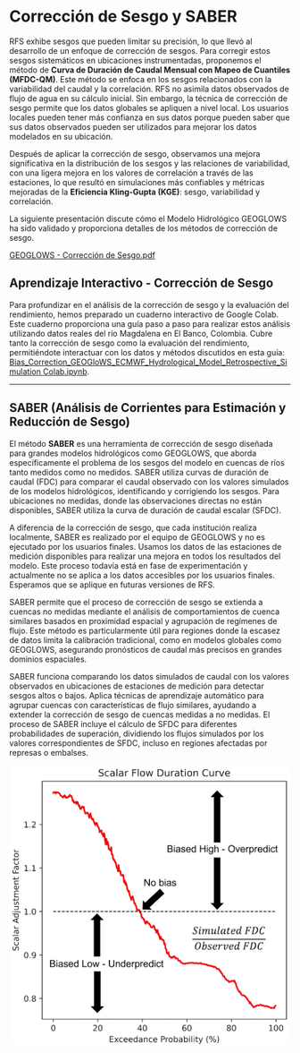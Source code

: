 # Corrección de Sesgo y SABER

RFS exhibe sesgos que pueden limitar su precisión, lo que llevó al desarrollo de un enfoque de corrección de sesgos. Para corregir estos sesgos sistemáticos en ubicaciones instrumentadas, proponemos el método de **Curva de Duración de Caudal Mensual con Mapeo de Cuantiles (MFDC-QM)**. Este método se enfoca en los sesgos relacionados con la variabilidad del caudal y la correlación. RFS no asimila datos observados de flujo de agua en su cálculo inicial. Sin embargo, la técnica de corrección de sesgo permite que los datos globales se apliquen a nivel local. Los usuarios locales pueden tener más confianza en sus datos porque pueden saber que sus datos observados pueden ser utilizados para mejorar los datos modelados en su ubicación.

Después de aplicar la corrección de sesgo, observamos una mejora significativa en la distribución de los sesgos y las relaciones de variabilidad, con una ligera mejora en los valores de correlación a través de las estaciones, lo que resultó en simulaciones más confiables y métricas mejoradas de la **Eficiencia Kling-Gupta (KGE)**: sesgo, variabilidad y correlación.

La siguiente presentación discute cómo el Modelo Hidrológico GEOGLOWS ha sido validado y proporciona detalles de los métodos de corrección de sesgo.

[GEOGLOWS - Corrección de Sesgo.pdf](https://drive.google.com/file/d/1voFzujDRYzeacfhB5lTUboIUu3fqIvQZ/view?usp=sharing)

## Aprendizaje Interactivo - Corrección de Sesgo

Para profundizar en el análisis de la corrección de sesgo y la evaluación del rendimiento, hemos preparado un cuaderno interactivo de Google Colab. Este cuaderno proporciona una guía paso a paso para realizar estos análisis utilizando datos reales del río Magdalena en El Banco, Colombia. Cubre tanto la corrección de sesgo como la evaluación del rendimiento, permitiéndote interactuar con los datos y métodos discutidos en esta guía: [Bias_Correction_GEOGloWS_ECMWF_Hydrological_Model_Retrospective_Simulation Colab.ipynb](https://colab.research.google.com/drive/1_TGLCuq8l0M30mpOjXQ6ip2ROgOtWwfy?usp=sharing).

---

## SABER (Análisis de Corrientes para Estimación y Reducción de Sesgo)

El método **SABER** es una herramienta de corrección de sesgo diseñada para grandes modelos hidrológicos como GEOGLOWS, que aborda específicamente el problema de los sesgos del modelo en cuencas de ríos tanto medidos como no medidos. SABER utiliza curvas de duración de caudal (FDC) para comparar el caudal observado con los valores simulados de los modelos hidrológicos, identificando y corrigiendo los sesgos. Para ubicaciones no medidas, donde las observaciones directas no están disponibles, SABER utiliza la curva de duración de caudal escalar (SFDC).

A diferencia de la corrección de sesgo, que cada institución realiza localmente, SABER es realizado por el equipo de GEOGLOWS y no es ejecutado por los usuarios finales. Usamos los datos de las estaciones de medición disponibles para realizar una mejora en todos los resultados del modelo. Este proceso todavía está en fase de experimentación y actualmente no se aplica a los datos accesibles por los usuarios finales. Esperamos que se aplique en futuras versiones de RFS.

SABER permite que el proceso de corrección de sesgo se extienda a cuencas no medidas mediante el análisis de comportamientos de cuenca similares basados en proximidad espacial y agrupación de regímenes de flujo. Este método es particularmente útil para regiones donde la escasez de datos limita la calibración tradicional, como en modelos globales como GEOGLOWS, asegurando pronósticos de caudal más precisos en grandes dominios espaciales.

SABER funciona comparando los datos simulados de caudal con los valores observados en ubicaciones de estaciones de medición para detectar sesgos altos o bajos. Aplica técnicas de aprendizaje automático para agrupar cuencas con características de flujo similares, ayudando a extender la corrección de sesgo de cuencas medidas a no medidas. El proceso de SABER incluye el cálculo de SFDC para diferentes probabilidades de superación, dividiendo los flujos simulados por los valores correspondientes de SFDC, incluso en regiones afectadas por represas o embalses.

![saber](../../static/images/saber.png)
